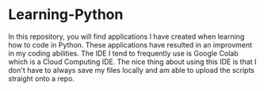 # Learning-Python

In this repository, you will find applications I have created when learning how to code in Python. These applications have resulted 
in an improvment in my coding abilities. The IDE I tend to frequently use is Google Colab which is a Cloud Computing IDE. The nice thing
about using this IDE is that I don't have to always save my files locally and am able to upload the scripts straight onto a repo.
